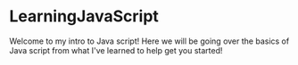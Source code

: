 # LearningJavaScript
Welcome to my intro to Java script! Here we will be going over the basics of Java script from what I've learned to help get you started!
